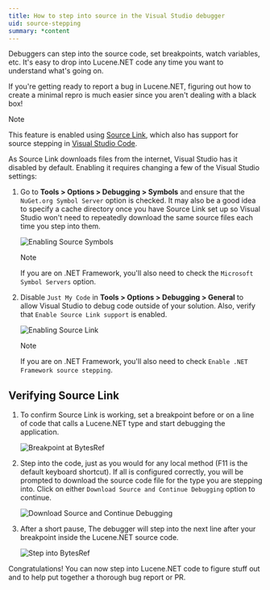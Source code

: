 ```yaml
---
title: How to step into source in the Visual Studio debugger
uid: source-stepping
summary: *content
---
```


<!--
 Licensed to the Apache Software Foundation (ASF) under one or more
 contributor license agreements.  See the NOTICE file distributed with
 this work for additional information regarding copyright ownership.
 The ASF licenses this file to You under the Apache License, Version 2.0
 (the "License"); you may not use this file except in compliance with
 the License.  You may obtain a copy of the License at

     http://www.apache.org/licenses/LICENSE-2.0

 Unless required by applicable law or agreed to in writing, software
 distributed under the License is distributed on an "AS IS" BASIS,
 WITHOUT WARRANTIES OR CONDITIONS OF ANY KIND, either express or implied.
 See the License for the specific language governing permissions and
 limitations under the License.
-->

Debuggers can step into the source code, set breakpoints, watch variables, etc. It's easy to drop into Lucene.NET code any time you want to understand what's going on.

If you're getting ready to report a bug in Lucene.NET, figuring out how to create a minimal repro is much easier since you aren't dealing with a black box!

> [!NOTE]
> This feature is enabled using [Source Link](https://github.com/dotnet/sourcelink#readme), which also has support for source stepping in [Visual Studio Code](https://devblogs.microsoft.com/dotnet/improving-debug-time-productivity-with-source-link/#visual-studio-code).

As Source Link downloads files from the internet, Visual Studio has it disabled by default. Enabling it requires changing a few of the Visual Studio settings:

1. Go to **Tools > Options > Debugging > Symbols** and ensure that the `NuGet.org Symbol Server` option is checked. It may also be a good idea to specify a cache directory once you have Source Link set up so Visual Studio won't need to repeatedly download the same source files each time you step into them.

   ![Enabling Source Symbols](https://lucenenet.apache.org/images/contributing/source-link-setup/debugging-with-source-link01.png)

   > [!NOTE]
   > If you are on .NET Framework, you'll also need to check the `Microsoft Symbol Servers` option.

2. Disable `Just My Code` in **Tools > Options > Debugging > General** to allow Visual Studio to debug code outside of your solution. Also, verify that `Enable Source Link support` is enabled.

   ![Enabling Source Link](https://lucenenet.apache.org/images/contributing/source-link-setup/debugging-with-source-link02.png)

   > [!NOTE]
   > If you are on .NET Framework, you'll also need to check `Enable .NET Framework source stepping`.

## Verifying Source Link

1. To confirm Source Link is working, set a breakpoint before or on a line of code that calls a Lucene.NET type and start debugging the application.

   ![Breakpoint at BytesRef](https://lucenenet.apache.org/images/contributing/source-link-setup/debugging-with-source-link03.png)

2. Step into the code, just as you would for any local method (F11 is the default keyboard shortcut). If all is configured correctly, you will be prompted to download the source code file for the type you are stepping into. Click on either `Download Source and Continue Debugging` option to continue.

   ![Download Source and Continue Debugging](https://lucenenet.apache.org/images/contributing/source-link-setup/debugging-with-source-link04.png)

3. After a short pause, The debugger will step into the next line after your breakpoint inside the Lucene.NET source code.

   ![Step into BytesRef](https://lucenenet.apache.org/images/contributing/source-link-setup/debugging-with-source-link05.png)

Congratulations! You can now step into Lucene.NET code to figure stuff out and to help put together a thorough bug report or PR.




